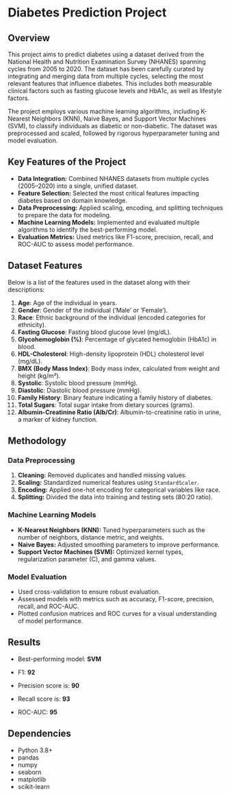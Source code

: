 # Diabetes Prediction Project

## Overview
This project aims to predict diabetes using a dataset derived from the National Health and Nutrition Examination Survey (NHANES) spanning cycles from 2005 to 2020. The dataset has been carefully curated by integrating and merging data from multiple cycles, selecting the most relevant features that influence diabetes. This includes both measurable clinical factors such as fasting glucose levels and HbA1c, as well as lifestyle factors.

The project employs various machine learning algorithms, including K-Nearest Neighbors (KNN), Naive Bayes, and Support Vector Machines (SVM), to classify individuals as diabetic or non-diabetic. The dataset was preprocessed and scaled, followed by rigorous hyperparameter tuning and model evaluation.

## Key Features of the Project
- **Data Integration:** Combined NHANES datasets from multiple cycles (2005–2020) into a single, unified dataset.
- **Feature Selection:** Selected the most critical features impacting diabetes based on domain knowledge.
- **Data Preprocessing:** Applied scaling, encoding, and splitting techniques to prepare the data for modeling.
- **Machine Learning Models:** Implemented and evaluated multiple algorithms to identify the best-performing model.
- **Evaluation Metrics:** Used metrics like F1-score, precision, recall, and ROC-AUC to assess model performance.

## Dataset Features
Below is a list of the features used in the dataset along with their descriptions:

1. **Age**: Age of the individual in years.
2. **Gender**: Gender of the individual (‘Male’ or ‘Female’).
3. **Race**: Ethnic background of the individual (encoded categories for ethnicity).
4. **Fasting Glucose**: Fasting blood glucose level (mg/dL).
5. **Glycohemoglobin (%)**: Percentage of glycated hemoglobin (HbA1c) in blood.
6. **HDL-Cholesterol**: High-density lipoprotein (HDL) cholesterol level (mg/dL).
7. **BMX (Body Mass Index)**: Body mass index, calculated from weight and height (kg/m²).
8. **Systolic**: Systolic blood pressure (mmHg).
9. **Diastolic**: Diastolic blood pressure (mmHg).
10. **Family History**: Binary feature indicating a family history of diabetes.
11. **Total Sugars**: Total sugar intake from dietary sources (grams).
12. **Albumin-Creatinine Ratio (Alb/Cr)**: Albumin-to-creatinine ratio in urine, a marker of kidney function.


## Methodology
### Data Preprocessing
1. **Cleaning:** Removed duplicates and handled missing values.
2. **Scaling:** Standardized numerical features using `StandardScaler`.
3. **Encoding:** Applied one-hot encoding for categorical variables like race.
4. **Splitting:** Divided the data into training and testing sets (80:20 ratio).

### Machine Learning Models
- **K-Nearest Neighbors (KNN):** Tuned hyperparameters such as the number of neighbors, distance metric, and weights.
- **Naive Bayes:** Adjusted smoothing parameters to improve performance.
- **Support Vector Machines (SVM):** Optimized kernel types, regularization parameter (C), and gamma values.

### Model Evaluation
- Used cross-validation to ensure robust evaluation.
- Assessed models with metrics such as accuracy, F1-score, precision, recall, and ROC-AUC.
- Plotted confusion matrices and ROC curves for a visual understanding of model performance.

## Results
- Best-performing model: **SVM**
 - F1: **92**

- Precision score is: **90**
  
- Recall score is: **93**
  
- ROC-AUC: **95**


## Dependencies
- Python 3.8+
- pandas
- numpy
- seaborn
- matplotlib
- scikit-learn
